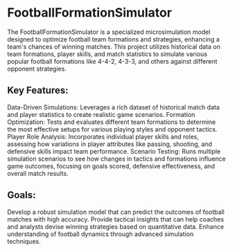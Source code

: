 # FootballFormationSimulator
The FootballFormationSimulator is a specialized microsimulation model designed to optimize football team formations and strategies, enhancing a team's chances of winning matches. This project utilizes historical data on team formations, player skills, and match statistics to simulate various popular football formations like 4-4-2, 4-3-3, and others against different opponent strategies.


## Key Features:
Data-Driven Simulations: Leverages a rich dataset of historical match data and player statistics to create realistic game scenarios.
Formation Optimization: Tests and evaluates different team formations to determine the most effective setups for various playing styles and opponent tactics.
Player Role Analysis: Incorporates individual player skills and roles, assessing how variations in player attributes like passing, shooting, and defensive skills impact team performance.
Scenario Testing: Runs multiple simulation scenarios to see how changes in tactics and formations influence game outcomes, focusing on goals scored, defensive effectiveness, and overall match results.


## Goals:
Develop a robust simulation model that can predict the outcomes of football matches with high accuracy.
Provide tactical insights that can help coaches and analysts devise winning strategies based on quantitative data.
Enhance understanding of football dynamics through advanced simulation techniques.
